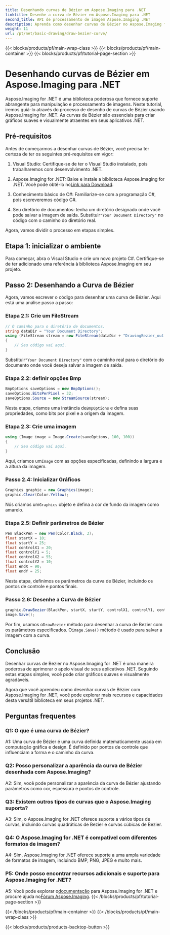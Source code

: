 ```yaml
---
title: Desenhando curvas de Bézier em Aspose.Imaging para .NET
linktitle: Desenhe a curva de Bézier em Aspose.Imaging para .NET
second_title: API de processamento de imagem Aspose.Imaging .NET
description: Aprenda como desenhar curvas de Bézier no Aspose.Imaging for .NET. Aprimore seus gráficos .NET com este guia passo a passo.
weight: 11
url: /pt/net/basic-drawing/draw-bezier-curve/
---
```


{{< blocks/products/pf/main-wrap-class >}}
{{< blocks/products/pf/main-container >}}
{{< blocks/products/pf/tutorial-page-section >}}

# Desenhando curvas de Bézier em Aspose.Imaging para .NET

Aspose.Imaging for .NET é uma biblioteca poderosa que fornece suporte abrangente para manipulação e processamento de imagens. Neste tutorial, iremos guiá-lo através do processo de desenho de curvas de Bézier usando Aspose.Imaging for .NET. As curvas de Bézier são essenciais para criar gráficos suaves e visualmente atraentes em seus aplicativos .NET.

## Pré-requisitos

Antes de começarmos a desenhar curvas de Bézier, você precisa ter certeza de ter os seguintes pré-requisitos em vigor:

1. Visual Studio: Certifique-se de ter o Visual Studio instalado, pois trabalharemos com desenvolvimento .NET.

2.  Aspose.Imaging for .NET: Baixe e instale a biblioteca Aspose.Imaging for .NET. Você pode obtê-lo no[Link para Download](https://releases.aspose.com/imaging/net/).

3. Conhecimento básico de C#: Familiarize-se com a programação C#, pois escreveremos código C#.

4.  Seu diretório de documentos: tenha um diretório designado onde você pode salvar a imagem de saída. Substituir`"Your Document Directory"` no código com o caminho do diretório real.

Agora, vamos dividir o processo em etapas simples.

## Etapa 1: inicializar o ambiente

Para começar, abra o Visual Studio e crie um novo projeto C#. Certifique-se de ter adicionado uma referência à biblioteca Aspose.Imaging em seu projeto.

## Passo 2: Desenhando a Curva de Bézier

Agora, vamos escrever o código para desenhar uma curva de Bézier. Aqui está uma análise passo a passo:

### Etapa 2.1: Crie um FileStream

```csharp
// O caminho para o diretório de documentos.
string dataDir = "Your Document Directory";
using (FileStream stream = new FileStream(dataDir + "DrawingBezier_out.bmp", FileMode.Create))
{
    // Seu código vai aqui.
}
```

 Substituir`"Your Document Directory"` com o caminho real para o diretório do documento onde você deseja salvar a imagem de saída.

### Etapa 2.2: definir opções Bmp

```csharp
BmpOptions saveOptions = new BmpOptions();
saveOptions.BitsPerPixel = 32;
saveOptions.Source = new StreamSource(stream);
```

 Nesta etapa, criamos uma instância de`BmpOptions` e defina suas propriedades, como bits por pixel e a origem da imagem.

### Etapa 2.3: Crie uma imagem

```csharp
using (Image image = Image.Create(saveOptions, 100, 100))
{
    // Seu código vai aqui.
}
```

 Aqui, criamos um`Image` com as opções especificadas, definindo a largura e a altura da imagem.

### Passo 2.4: Inicializar Gráficos

```csharp
Graphics graphic = new Graphics(image);
graphic.Clear(Color.Yellow);
```

 Nós criamos um`Graphics` objeto e defina a cor de fundo da imagem como amarelo.

### Etapa 2.5: Definir parâmetros de Bézier

```csharp
Pen BlackPen = new Pen(Color.Black, 3);
float startX = 10;
float startY = 25;
float controlX1 = 20;
float controlY1 = 5;
float controlX2 = 55;
float controlY2 = 10;
float endX = 90;
float endY = 25;
```

Nesta etapa, definimos os parâmetros da curva de Bézier, incluindo os pontos de controle e pontos finais.

### Passo 2.6: Desenhe a Curva de Bézier

```csharp
graphic.DrawBezier(BlackPen, startX, startY, controlX1, controlY1, controlX2, controlY2, endX, endY);
image.Save();
```

 Por fim, usamos o`DrawBezier` método para desenhar a curva de Bezier com os parâmetros especificados. O`image.Save()` método é usado para salvar a imagem com a curva.

## Conclusão

Desenhar curvas de Bezier no Aspose.Imaging for .NET é uma maneira poderosa de aprimorar o apelo visual de seus aplicativos .NET. Seguindo estas etapas simples, você pode criar gráficos suaves e visualmente agradáveis.

Agora que você aprendeu como desenhar curvas de Bézier com Aspose.Imaging for .NET, você pode explorar mais recursos e capacidades desta versátil biblioteca em seus projetos .NET.

## Perguntas frequentes

### Q1: O que é uma curva de Bézier?

A1: Uma curva de Bézier é uma curva definida matematicamente usada em computação gráfica e design. É definido por pontos de controle que influenciam a forma e o caminho da curva.

### Q2: Posso personalizar a aparência da curva de Bézier desenhada com Aspose.Imaging?

A2: Sim, você pode personalizar a aparência da curva de Bézier ajustando parâmetros como cor, espessura e pontos de controle.

### Q3: Existem outros tipos de curvas que o Aspose.Imaging suporta?

A3: Sim, o Aspose.Imaging for .NET oferece suporte a vários tipos de curvas, incluindo curvas quadráticas de Bezier e curvas cúbicas de Bezier.

### Q4: O Aspose.Imaging for .NET é compatível com diferentes formatos de imagem?

A4: Sim, Aspose.Imaging for .NET oferece suporte a uma ampla variedade de formatos de imagem, incluindo BMP, PNG, JPEG e muito mais.

### P5: Onde posso encontrar recursos adicionais e suporte para Aspose.Imaging for .NET?

 A5: Você pode explorar o[documentação](https://reference.aspose.com/imaging/net/) para Aspose.Imaging for .NET e procure ajuda no[Fórum Aspose.Imaging](https://forum.aspose.com/).
{{< /blocks/products/pf/tutorial-page-section >}}

{{< /blocks/products/pf/main-container >}}
{{< /blocks/products/pf/main-wrap-class >}}

{{< blocks/products/products-backtop-button >}}
